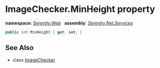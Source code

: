 # ImageChecker.MinHeight property
**namespace:** *[Serenity.Web](../../README.md#serenity.web-namespace)*   **assembly**: *[Serenity.Net.Services](../../README.md)*

```csharp
public int MinHeight { get; set; }
```

## See Also

* class [ImageChecker](../ImageChecker.md)